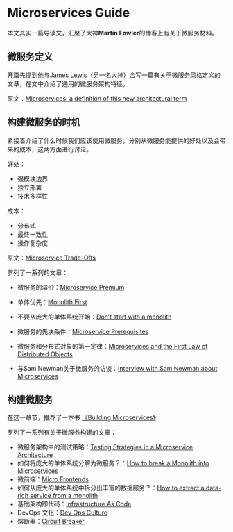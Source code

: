 # Microservices Guide

本文其实一篇导读文，汇聚了大神**Martin Fowler**的博客上有关于微服务材料。

## 微服务定义

开篇先提到他与[James Lewis](https://twitter.com/boicy)（另一名大神）合写一篇有关于微服务风格定义的文章，在文中介绍了通用的微服务架构特征。

原文：[Microservices: a definition of this new architectural term](https://martinfowler.com/articles/microservices.html#HowBigIsAMicroservice)

## 构建微服务的时机

紧接着介绍了什么时候我们应该使用微服务，分别从微服务能提供的好处以及会带来的成本，这两方面进行讨论。

好处：

- 强模块边界
- 独立部署
- 技术多样性

成本：

- 分布式
- 最终一致性
- 操作复杂度

原文：[Microservice Trade-Offs](https://martinfowler.com/articles/microservice-trade-offs.html)

罗列了一系列的文章：

- 微服务的溢价：[Microservice Premium](https://martinfowler.com/bliki/MicroservicePremium.html)
- 单体优先：[Monolith First](https://martinfowler.com/bliki/MonolithFirst.html)

- 不要从庞大的单体系统开始：[Don’t start with a monolith](https://martinfowler.com/articles/dont-start-monolith.html)
- 微服务的先决条件：[Microservice Prerequisites](https://martinfowler.com/bliki/MicroservicePrerequisites.html)
- 微服务和分布式对象的第一定律：[Microservices and the First Law of Distributed Objects](https://martinfowler.com/articles/distributed-objects-microservices.html)
- 与Sam Newman关于微服务的访谈：[Interview with Sam Newman about Microservices](https://gotopia.tech/bookclub/episodes/moving-to-microservices-with-sam-newman-and-martin-fowler)

## 构建微服务

在这一章节，推荐了一本书 [《Building Microservices》](https://www.amazon.com/gp/product/1491950358/ref=as_li_tl?ie=UTF8&camp=1789&creative=9325&creativeASIN=1491950358&linkCode=as2&tag=martinfowlerc-20)

罗列了一系列有关于微服务构建的文章：

- 微服务架构中的测试策略：[Testing Strategies in a Microservice Architecture](https://martinfowler.com/articles/microservice-testing)
- 如何将庞大的单体系统分解为微服务？：[How to break a Monolith into Microservices](https://martinfowler.com/articles/break-monolith-into-microservices.html)
- 微前端：[Micro Frontends](https://martinfowler.com/articles/micro-frontends.html)
- 如何从庞大的单体系统中拆分出丰富的数据服务？：[How to extract a data-rich service from a monolith](https://martinfowler.com/articles/extract-data-rich-service.html)
- 基础架构即代码：[Infrastructure As Code](https://martinfowler.com/bliki/InfrastructureAsCode.html)
- DevOps 文化：[Dev Ops Culture](https://martinfowler.com/bliki/DevOpsCulture.html)
- 熔断器：[Circuit Breaker](https://martinfowler.com/bliki/CircuitBreaker.html)